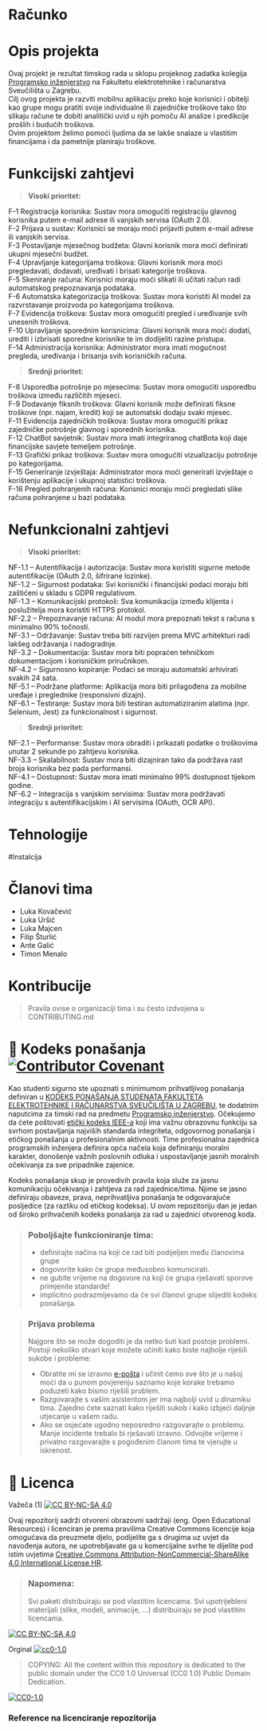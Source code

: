 # Računko

# Opis projekta
Ovaj projekt je rezultat timskog rada u sklopu projeknog zadatka kolegija [Programsko inženjerstvo](https://www.fer.unizg.hr/predmet/proinz) na Fakultetu elektrotehnike i računarstva Sveučilišta u Zagrebu. \
Cilj ovog projekta je razviti mobilnu aplikaciju preko koje korisnici i obitelji kao grupe mogu pratiti svoje individualne ili zajedničke troškove tako što slikaju račune te dobiti analitički uvid u njih pomoču AI analize i predikcije prošlih i budućih troškova. \
Ovim projektom želimo pomoći ljudima da se lakše snalaze u vlastitim financijama i da pametnije planiraju troškove.

# Funkcijski zahtjevi

> **Visoki prioritet:**

F-1 Registracija korisnika: Sustav mora omogućiti registraciju glavnog korisnika putem e-mail adrese ili vanjskih servisa (OAuth 2.0).\
F-2 Prijava u sustav: Korisnici se moraju moći prijaviti putem e-mail adrese ili vanjskih servisa.\
F-3 Postavljanje mjesečnog budžeta: Glavni korisnik mora moći definirati ukupni mjesečni budžet.\
F-4 Upravljanje kategorijama troškova: Glavni korisnik mora moći pregledavati, dodavati, uređivati i brisati kategorije troškova.\
F-5 Skeniranje računa: Korisnici moraju moći slikati ili učitati račun radi automatskog prepoznavanja podataka.\
F-6 Automatska kategorizacija troškova: Sustav mora koristiti AI model za razvrstavanje proizvoda po kategorijama troškova.\
F-7 Evidencija troškova: Sustav mora omogućiti pregled i uređivanje svih unesenih troškova.\
F-10 Upravljanje sporednim korisnicima: Glavni korisnik mora moći dodati, urediti i izbrisati sporedne korisnike te im dodijeliti razine pristupa.\
F-14 Administracija korisnika: Administrator mora imati mogućnost pregleda, uređivanja i brisanja svih korisničkih računa.

> **Srednji prioritet:**

F-8 Usporedba potrošnje po mjesecima: Sustav mora omogućiti usporedbu troškova između različitih mjeseci.\
F-9 Dodavanje fiksnih troškova: Glavni korisnik može definirati fiksne troškove (npr. najam, kredit) koji se automatski dodaju svaki mjesec.\
F-11 Evidencija zajedničkih troškova: Sustav mora omogućiti prikaz zajedničke potrošnje glavnog i sporednih korisnika.\
F-12 ChatBot savjetnik: Sustav mora imati integriranog chatBota koji daje financijske savjete temeljem potrošnje.\
F-13 Grafički prikaz troškova: Sustav mora omogućiti vizualizaciju potrošnje po kategorijama.\
F-15 Generiranje izvještaja: Administrator mora moći generirati izvještaje o korištenju aplikacije i ukupnoj statistici troškova.\
F-16 Pregled pohranjenih računa: Korisnici moraju moći pregledati slike računa pohranjene u bazi podataka.

# Nefunkcionalni zahtjevi

> **Visoki prioritet:**

NF-1.1 – Autentifikacija i autorizacija: Sustav mora koristiti sigurne metode autentifikacije (OAuth 2.0, šifrirane lozinke).\
NF-1.2 – Sigurnost podataka: Svi korisnički i financijski podaci moraju biti zaštićeni u skladu s GDPR regulativom.\
NF-1.3 – Komunikacijski protokoli: Sva komunikacija između klijenta i poslužitelja mora koristiti HTTPS protokol.\
NF-2.2 – Prepoznavanje računa: AI modul mora prepoznati tekst s računa s minimalno 90% točnosti.\
NF-3.1 – Održavanje: Sustav treba biti razvijen prema MVC arhitekturi radi lakšeg održavanja i nadogradnje.\
NF-3.2 – Dokumentacija: Sustav mora biti popraćen tehničkom dokumentacijom i korisničkim priručnikom.\
NF-4.2 – Sigurnosno kopiranje: Podaci se moraju automatski arhivirati svakih 24 sata.\
NF-5.1 – Podržane platforme: Aplikacija mora biti prilagođena za mobilne uređaje i preglednike (responsivni dizajn).\
NF-6.1 – Testiranje: Sustav mora biti testiran automatiziranim alatima (npr. Selenium, Jest) za funkcionalnost i sigurnost.

> **Srednji prioritet:**

NF-2.1 – Performanse: Sustav mora obraditi i prikazati podatke o troškovima unutar 2 sekunde po zahtjevu korisnika.\
NF-3.3 – Skalabilnost: Sustav mora biti dizajniran tako da podržava rast broja korisnika bez pada performansi.\
NF-4.1 – Dostupnost: Sustav mora imati minimalno 99% dostupnost tijekom godine.\
NF-6.2 – Integracija s vanjskim servisima: Sustav mora podržavati integraciju s autentifikacijskim i AI servisima (OAuth, OCR API).

# Tehnologije

#Instalcija
# Članovi tima 
- Luka Kovačević
- Luka Uršić
- Luka Majcen
- Filip Šturlić
- Ante Galić
- Timon Menalo

# Kontribucije
>Pravila ovise o organizaciji tima i su često izdvojena u CONTRIBUTING.md



# 📝 Kodeks ponašanja [![Contributor Covenant](https://img.shields.io/badge/Contributor%20Covenant-2.1-4baaaa.svg)](CODE_OF_CONDUCT.md)
Kao studenti sigurno ste upoznati s minimumom prihvatljivog ponašanja definiran u [KODEKS PONAŠANJA STUDENATA FAKULTETA ELEKTROTEHNIKE I RAČUNARSTVA SVEUČILIŠTA U ZAGREBU](https://www.fer.hr/_download/repository/Kodeks_ponasanja_studenata_FER-a_procisceni_tekst_2016%5B1%5D.pdf), te dodatnim naputcima za timski rad na predmetu [Programsko inženjerstvo](https://wwww.fer.hr).
Očekujemo da ćete poštovati [etički kodeks IEEE-a](https://www.ieee.org/about/corporate/governance/p7-8.html) koji ima važnu obrazovnu funkciju sa svrhom postavljanja najviših standarda integriteta, odgovornog ponašanja i etičkog ponašanja u profesionalnim aktivnosti. Time profesionalna zajednica programskih inženjera definira opća načela koja definiranju  moralni karakter, donošenje važnih poslovnih odluka i uspostavljanje jasnih moralnih očekivanja za sve pripadnike zajenice.

Kodeks ponašanja skup je provedivih pravila koja služe za jasnu komunikaciju očekivanja i zahtjeva za rad zajednice/tima. Njime se jasno definiraju obaveze, prava, neprihvatljiva ponašanja te  odgovarajuće posljedice (za razliku od etičkog kodeksa). U ovom repozitoriju dan je jedan od široko prihvačenih kodeks ponašanja za rad u zajednici otvorenog koda.
>### Poboljšajte funkcioniranje tima:
>* definirajte načina na koji će rad biti podijeljen među članovima grupe
>* dogovorite kako će grupa međusobno komunicirati.
>* ne gubite vrijeme na dogovore na koji će grupa rješavati sporove primjenite standarde!
>* implicitno podrazmijevamo da će svi članovi grupe slijediti kodeks ponašanja.
 
>###  Prijava problema
>Najgore što se može dogoditi je da netko šuti kad postoje problemi. Postoji nekoliko stvari koje možete učiniti kako biste najbolje riješili sukobe i probleme:
>* Obratite mi se izravno [e-pošta](mailto:vlado.sruk@fer.hr) i  učinit ćemo sve što je u našoj moći da u punom povjerenju saznamo koje korake trebamo poduzeti kako bismo riješili problem.
>* Razgovarajte s vašim asistentom jer ima najbolji uvid u dinamiku tima. Zajedno ćete saznati kako riješiti sukob i kako izbjeći daljnje utjecanje u vašem radu.
>* Ako se osjećate ugodno neposredno razgovarajte o problemu. Manje incidente trebalo bi rješavati izravno. Odvojite vrijeme i privatno razgovarajte s pogođenim članom tima te vjerujte u iskrenost.

# 📝 Licenca
Važeča (1)
[![CC BY-NC-SA 4.0][cc-by-nc-sa-shield]][cc-by-nc-sa]

Ovaj repozitorij sadrži otvoreni obrazovni sadržaji (eng. Open Educational Resources)  i licenciran je prema pravilima Creative Commons licencije koja omogućava da preuzmete djelo, podijelite ga s drugima uz 
uvjet da navođenja autora, ne upotrebljavate ga u komercijalne svrhe te dijelite pod istim uvjetima [Creative Commons Attribution-NonCommercial-ShareAlike 4.0 International License HR][cc-by-nc-sa].
>
> ### Napomena:
>
> Svi paketi distribuiraju se pod vlastitim licencama.
> Svi upotrijebleni materijali  (slike, modeli, animacije, ...) distribuiraju se pod vlastitim licencama.

[![CC BY-NC-SA 4.0][cc-by-nc-sa-image]][cc-by-nc-sa]

[cc-by-nc-sa]: https://creativecommons.org/licenses/by-nc/4.0/deed.hr 
[cc-by-nc-sa-image]: https://licensebuttons.net/l/by-nc-sa/4.0/88x31.png
[cc-by-nc-sa-shield]: https://img.shields.io/badge/License-CC%20BY--NC--SA%204.0-lightgrey.svg

Orginal [![cc0-1.0][cc0-1.0-shield]][cc0-1.0]
>
>COPYING: All the content within this repository is dedicated to the public domain under the CC0 1.0 Universal (CC0 1.0) Public Domain Dedication.
>
[![CC0-1.0][cc0-1.0-image]][cc0-1.0]

[cc0-1.0]: https://creativecommons.org/licenses/by/1.0/deed.en
[cc0-1.0-image]: https://licensebuttons.net/l/by/1.0/88x31.png
[cc0-1.0-shield]: https://img.shields.io/badge/License-CC0--1.0-lightgrey.svg

### Reference na licenciranje repozitorija
